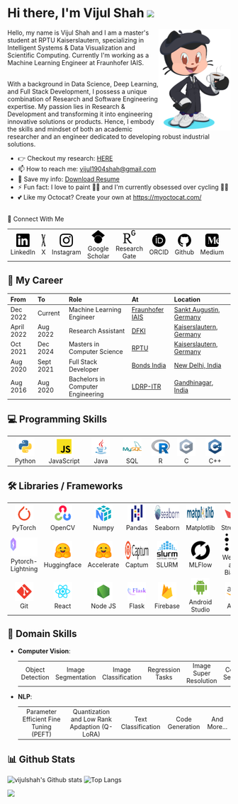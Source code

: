 <!-- ## Hi there 👋 -->

<h1 align="left">Hi there, I'm Vijul Shah <img
src="https://github.com/blackcater/blackcater/raw/main/images/Hi.gif" height="32" /></h1>

<img align='right' src="./media/octocat.png" height="230" />
Hello, my name is Vijul Shah and I am a master's student at RPTU Kaiserslautern, specializing in Intelligent Systems & Data Visualization and Scientific Computing.
Currently I'm working as a Machine Learning Engineer at Fraunhofer IAIS.<br><br>

With a background in Data Science, Deep Learning, and Full Stack Development, I possess a unique combination of Research and Software Engineering expertise. My passion lies in Research & Development and transforming it into engineering innovative solutions or products. Hence, I embody the skills and mindset of both an academic researcher and an engineer dedicated to developing robust industrial solutions.

- 👉 Checkout my research: <a href="https://vijulshah.github.io/">HERE</a><br>
- 📫 How to reach me: <a href="mailto:vijul1904shah@gmail.com">vijul1904shah@gmail.com</a><br>
- 📝 Save my info: <a href="https://github.com/vijulshah/vijulshah/blob/main/media/Vijul_Resume.pdf">Download Resume</a><br>
- ⚡ Fun fact: I love to paint 👨‍🎨 and I'm currently obsessed over cycling 🚴‍♂️<br>
- 💕 Like my Octocat? Create your own at <a href="https://myoctocat.com/">https://myoctocat.com/</a><br><br>
  
🔗 Connect With Me
<table>
  <tr>
    <td align="center" width="48">
      <a href="https://www.linkedin.com/in/vijul-shah-38a774168/" target="_blank">
        <img src="./media/linkedin.svg" alt="LinkedIn" height="30px"/>
      </a>
      <br>LinkedIn
    </td>
    <td align="center" width="48">
      <a href="" target="_blank">
        <img src="./media/x.svg" alt="X" height="30px"/>
      </a>
      <br>X
    </td>
    <td align="center" width="48">
      <a href="" target="_blank">
        <img src="./media/instagram.svg" alt="instagram" height="30px"/>
      </a>
      <br>Instagram
    </td>
    <td align="center" width="48">
      <a href="" target="_blank">
        <img src="./media/googlescholar.svg" alt="googlescholar" height="30px"/>
      </a>
      <br>Google Scholar
    </td>
    <td align="center" width="48">
      <a href="" target="_blank">
        <img src="./media/researchgate.svg" alt="researchgate" height="30px"/>
      </a>
      <br>Research Gate
    </td>
    <td align="center" width="48">
      <a href="" target="_blank">
        <img src="./media/orcid.svg" alt="orcid" height="30px"/>
      </a>
      <br>ORCID
    </td>
    <td align="center" width="48">
      <a href="" target="_blank">
        <img src="./media/github.svg" alt="github" height="30px"/>
      </a>
      <br>Github
    </td>
    <td align="center" width="48">
      <a href="" target="_blank">
        <img src="./media/medium.svg" alt="medium" height="30px"/>
      </a>
      <br>Medium
    </td>
    <td align="center" width="48">
      <a href="" target="_blank">
        <img src="./media/kaggle.svg" alt="kaggle" height="30px"/>
      </a>
      <br>Kaggle
    </td>
    <td align="center" width="48">
      <a href="" target="_blank">
        <img src="./media/huggingface.svg" alt="huggingface" height="30px"/>
      </a>
      <br>Hugging Face
    </td>
  </tr>
</table>

<!-- <p style="align: left">
  <a href="https://www.linkedin.com/in/vijul-shah-38a774168/" target="blank"><img align="center" src="https://raw.githubusercontent.com/rahuldkjain/github-profile-readme-generator/master/src/images/icons/Social/linked-in-alt.svg" alt="vijulshah-linkedin" height="25px" /></a>
  <a href="https://x.com/vijul_19" target="blank"><img align="center" src="https://raw.githubusercontent.com/rahuldkjain/github-profile-readme-generator/master/src/images/icons/Social/twitter.svg" alt="vijulshah-x" height="25px" /></a>
  <a href="https://www.kaggle.com/vijuls" target="blank"><img align="center" src="https://raw.githubusercontent.com/rahuldkjain/github-profile-readme-generator/master/src/images/icons/Social/kaggle.svg" alt="vijulshah-kaggle" height="25px" /></a>
  <a href="https://medium.com/@vijulshah" target="blank"><img align="center" src="https://raw.githubusercontent.com/rahuldkjain/github-profile-readme-generator/master/src/images/icons/Social/medium.svg" alt="vijulshah-medium" height="25px" /></a>
  <a href="/vijul_shah" target="blank"><img align="center" src="https://raw.githubusercontent.com/rahuldkjain/github-profile-readme-generator/master/src/images/icons/Social/instagram.svg" alt="vijulshah-instagram" height="25px" /></a>
  <a href="https://scholar.google.com/citations?user=-1r-QeMAAAAJ&hl" target="blank"><img align="center" src="https://raw.githubusercontent.com/rahuldkjain/github-profile-readme-generator/master/src/images/icons/Social/scholar-google.svg" alt="vijulshah-google-scholar" height="25px" /></a>
  <a href="https://www.researchgate.net/profile/Vijul-Shah-2" target="blank"><img align="center" src="https://raw.githubusercontent.com/rahuldkjain/github-profile-readme-generator/master/src/images/icons/Social/researchgate.svg" alt="vijulshah-researchgate" height="25px" /></a>
  <a href="https://orcid.org/0009-0008-5174-0793" target="blank"><img align="center" src="https://raw.githubusercontent.com/rahuldkjain/github-profile-readme-generator/master/src/images/icons/Social/orc-id.svg" alt="vijulshah-orc-id" height="25px" /></a>
</p> -->

<!-- <img align='right' src='https://octodex.github.com/images/hula_loop_octodex03.gif' width='200'> -->

## 💼 My Career
| From | To | Role | At | Location
|:------- |:--------|:----------------------------------------|:-----------------------------------------------------------------|:----------------|
| Dec 2022 | Current | Machine Learning Engineer |[Fraunhofer IAIS](https://www.iais.fraunhofer.de/) | [Sankt Augustin, Germany](https://g.co/kgs/hxXM6rx)
| April 2022 | Aug 2022 | Research Assistant |[DFKI](https://www.dfki.de/web/) | [Kaiserslautern, Germany](https://g.co/kgs/N6JHi2E)
| Oct 2021 | Dec 2024 | Masters in Computer Science |[RPTU](https://rptu.de/) | [Kaiserslautern, Germany](https://g.co/kgs/N6JHi2E)
| Aug 2020 | Sept 2021 | Full Stack Developer |[Bonds India](https://www.bondsindia.com/) | [New Delhi, India](https://g.co/kgs/kSk798v)
| Aug 2016 | Aug 2020 | Bachelors in Computer Engineering |[LDRP-ITR](https://www.ldrp.ac.in/) | [Gandhinagar, India](https://g.co/kgs/8gc6rHm)


## 💻 Programming Skills

<table>
  <tr>
    <td align="center" width="96">
      <a href="https://www.python.org" target="_blank">
        <img src="./media/python.svg" alt="Python" height="42px"/>
      </a>
      <br>Python
    </td>
    <td align="center" width="96">
      <a href="https://developer.mozilla.org/en-US/docs/Web/JavaScript" target="_blank">
        <img src="./media/javascript.svg" alt="JavaScript" height="42px"/>
      </a>
      <br>JavaScript
    </td>
    <td align="center" width="96">
      <a href="https://www.java.com" target="_blank">
        <img src="./media/java.svg" alt="Java" height="42px"/>
      </a>
      <br>Java
    </td>
    <td align="center" width="96">
      <a href="" target="_blank">
        <img src="./media/sql.svg" alt="SQL" height="42px"/>
      </a>
      <br>SQL
    </td>
    <td align="center" width="96">
      <a href="" target="_blank">
        <img src="./media/r.svg" alt="R" height="42px"/>
      </a>
      <br>R
    </td>
    <td align="center" width="96">
      <a href="" target="_blank">
        <img src="./media/C.svg" alt="C" height="42px"/>
      </a>
      <br>C
    </td>
    <td align="center" width="96">
      <a href="" target="_blank">
        <img src="./media/C++.svg" alt="C++" height="42px"/>
      </a>
      <br>C++
    </td>
  </tr>
</table>

## 🛠️ Libraries / Frameworks

<table>
  <tr>
    <td align="center" width="96">
      <a href="https://pytorch.org/" target="_blank">
        <img src="./media/pytorch.svg" alt="pytorch" height="42px"/>
      </a>
      <br>PyTorch
    </td>
    <td align="center" width="96">
      <a href="" target="_blank">
        <img src="./media/opencv.svg" alt="OpenCV" height="42px"/>
      </a>
      <br>OpenCV
    </td>
    <td align="center" width="96">
      <a href="" target="_blank">
        <img src="./media/numpy.svg" alt="Numpy" height="42px"/>
      </a>
      <br>Numpy
    </td>
    <td align="center" width="96">
      <a href="" target="_blank">
        <img src="./media/pandas.svg" alt="Pandas" height="42px"/>
      </a>
      <br>Pandas
    </td>
    <td align="center" width="96">
      <a href="" target="_blank">
        <img src="./media/Seaborn.svg" alt="Seaborn" height="42px"/>
      </a>
      <br>Seaborn
    </td>
    <td align="center" width="96">
      <a href="" target="_blank">
        <img src="./media/Matplotlib.svg" alt="Matplotlib" height="42px"/>
      </a>
      <br>Matplotlib
    </td>
    <td align="center" width="96">
      <a href="" target="_blank">
        <img src="./media/Streamlit.svg" alt="Streamlit" height="42px"/>
      </a>
      <br>Streamlit
    </td>
  </tr>
  <tr>
    <td align="center" width="96">
      <a href="" target="_blank">
        <img src="./media/Pytorch-Lightning.svg" alt="Pytorch-Lightning" height="42px"/>
      </a>
      <br>Pytorch-Lightning
    </td>
    <td align="center" width="96">
      <a href="" target="_blank">
        <img src="./media/hugging-face.svg" alt="Huggingface" height="42px"/>
      </a>
      <br>Huggingface
    </td>
    <td align="center" width="96">
      <a href="" target="_blank">
        <img src="./media/hugging-face.svg" alt="Accelerate" height="42px"/>
      </a>
      <br>Accelerate
    </td>
    <td align="center" width="96">
      <a href="" target="_blank">
        <img src="./media/Captum.svg" alt="Captum" height="42px"/>
      </a>
      <br>Captum
    </td>
    <td align="center" width="96">
      <a href="" target="_blank">
        <img src="./media/SLURM.svg" alt="SLURM" height="42px"/>
      </a>
      <br>SLURM
    </td>
    <td align="center" width="96">
      <a href="" target="_blank">
        <img src="./media/mlflow.svg" alt="MLFlow" height="42px"/>
      </a>
      <br>MLFlow
    </td>
    <td align="center" width="96">
      <a href="" target="_blank">
        <img src="./media/weightsandbiases.svg" alt="WnB" height="42px"/>
      </a>
      <br>Weights and Biases
    </td>
  </tr>
  <tr>
    <td align="center" width="96">
      <a href="https://git-scm.com/" target="_blank">
        <img src="./media/git-scm.svg" alt="git" height="42px"/>
      </a>
      <br>Git
    </td>
    <td align="center" width="96">
      <a href="https://reactjs.org/" target="_blank">
        <img src="./media/react.svg" alt="React" height="42px"/>
      </a>
      <br>React
    </td>
    <td align="center" width="96">
      <a href="https://nodejs.org" target="_blank">
        <img src="./media/node.svg" alt="Node.js" height="42px"/>
      </a>
      <br>Node JS
    </td>
    <td align="center" width="96">
      <a href="" target="_blank">
        <img src="./media/flask.svg" alt="Flask" height="42px"/>
      </a>
      <br>Flask
    </td>
    <td align="center" width="96">
      <a href="https://firebase.google.com/" target="_blank">
        <img src="./media/firebase.svg" alt="firebase" height="42px"/>
      </a>
      <br>Firebase
    </td>
    <td align="center" width="96">
      <a href="https://developer.android.com" target="_blank">
        <img src="./media/android.svg" alt="Android" height="42px"/>
      </a>
      <br>Android Studio
    </td>
    <td align="center" width="96">
      <a href="" target="_blank">
        <img src="./media/aws.svg" alt="AWS" height="42px"/>
      </a>
      <br>AWS
    </td>
  </tr>
</table>

## 🏹 Domain Skills

- **Computer Vision**: 
  <table>
    <tr>
      <td align="center" width="48">
        Object Detection
      </td>
      <td align="center" width="48">
        Image Segmentation
      </td>
      <td align="center" width="48">
        Image Classification
      </td>
      <td align="center" width="48">
        Regression Tasks
      </td>
      <td align="center" width="48">
        Image Super Resolution
      </td>
      <td align="center" width="48">
        Coreset Selection
      </td>
      <td align="center" width="48">
        Dataset Distillation
      </td>
      <td align="center" width="48">
        And More...
      </td>
    </tr>
  </table>

- **NLP**: 
  <table>
    <tr>
      <td align="center" width="200">
        Parameter Efficient Fine Tuning (PEFT)
      </td>
      <td align="center" width="200">
        Quantization and Low Rank Apdaption (Q-LoRA)
      </td>
      <td align="center" width="96">
        Text Classification
      </td>
      <td align="center" width="96">
        Code Generation
      </td>
      <td align="center" width="48">
        And More...
      </td>
    </tr>
  </table>

##  📊 Github Stats

<!-- ![vijulshah's Github stats](https://bad-apple-github-readme.vercel.app/api?show_bg=1&username=vijulshah&show_icons=true) -->

![vijulshah's Github stats](https://github-readme-stats.vercel.app/api?username=vijulshah&show_icons=true)
![Top Langs](https://github-readme-stats.vercel.app/api/top-langs/?username=vijulshah&hide=TeX&layout=compact)

<img src="https://github-profile-trophy.vercel.app/?username=vijulshah">

<!--
Here are some ideas to get you started:

- 🔭 I’m currently working on ...
- 🌱 I’m currently learning ...
- 👯 I’m looking to collaborate on ...
- 🤔 I’m looking for help with ...
- 💬 Ask me about ...
- 📫 How to reach me: ...
- 😄 Pronouns: ...
- ⚡ Fun fact: ...
-->
